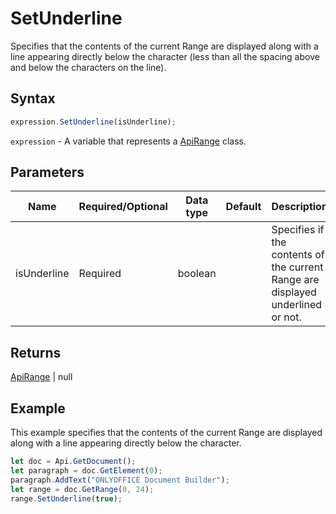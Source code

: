 # SetUnderline

Specifies that the contents of the current Range are displayed along with a line appearing directly below the character
(less than all the spacing above and below the characters on the line).

## Syntax

```javascript
expression.SetUnderline(isUnderline);
```

`expression` - A variable that represents a [ApiRange](../ApiRange.md) class.

## Parameters

| **Name** | **Required/Optional** | **Data type** | **Default** | **Description** |
| ------------- | ------------- | ------------- | ------------- | ------------- |
| isUnderline | Required | boolean |  | Specifies if the contents of the current Range are displayed underlined or not. |

## Returns

[ApiRange](../../ApiRange/ApiRange.md) | null

## Example

This example specifies that the contents of the current Range are displayed along with a line appearing directly below the character.

```javascript
let doc = Api.GetDocument();
let paragraph = doc.GetElement(0);
paragraph.AddText("ONLYOFFICE Document Builder");
let range = doc.GetRange(0, 24);
range.SetUnderline(true);
```

